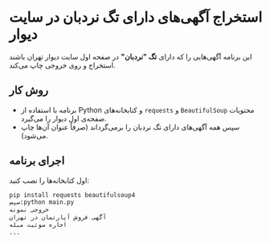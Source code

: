# استخراج آگهی‌های دارای تگ نردبان در سایت دیوار

این برنامه آگهی‌هایی را که دارای **تگ "نردبان"** در صفحه اول سایت دیوار تهران باشند استخراج و روی خروجی چاپ می‌کند.

## روش کار

- برنامه با استفاده از Python و کتابخانه‌های `requests` و `BeautifulSoup` محتویات صفحه‌ی اول دیوار را می‌گیرد.
- سپس همه آگهی‌های دارای تگ نردبان را برمی‌گرداند (صرفاً عنوان آن‌ها چاپ می‌شود).

## اجرای برنامه

اول کتابخانه‌ها را نصب کنید:
```sh
pip install requests beautifulsoup4
سپس:python main.py
خروجی نمونه
آگهی فروش آپارتمان در تهران
اجاره سوئیت مبله
...
